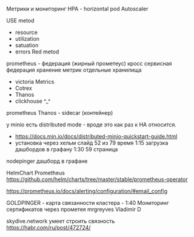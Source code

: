 
Метрики и мониторинг
HPA - horizontal pod Autoscaler

USE metod
 - resource
 - utilization
 - satuation
 - errors
Red metod

prometheus - федерация (жирный прометеус)
 кросс сервисная федерация
 хранение метрик отдельные хранилища
  - victoria Metrics
  - Cotrex
  - Thanos
  - clickhouse ^_^
  
prometheus Thanos - sidecar (контейнер)

у minio есть distributed mode - вроде это как раз к HA относится. 
- https://docs.min.io/docs/distributed-minio-quickstart-guide.html 
- установка через хельм слайд 52 из 79 время 1:15
загрузка дашбордов в графану 1:30  59 страница

nodepinger дашборд в графане

HelmChart Prometheus
https://github.com/helm/charts/tree/master/stable/prometheus-operator

https://prometheus.io/docs/alerting/configuration/#email_config 


GOLDPINGER -  карта связанности кластера - 1:40
Мониторинг сертификатов через прометея
mrgreyves 
Vladimir D 


skydive.network умеет строить связность https://habr.com/ru/post/472724/ 